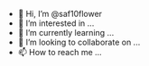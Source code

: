 - 👋 Hi, I’m @saf10flower
- 👀 I’m interested in ...
- 🌱 I’m currently learning ...
- 💞️ I’m looking to collaborate on ...
- 📫 How to reach me ...

<!---
saf10flower/saf10flower is a ✨ special ✨ repository because its `README.md` (this file) appears on your GitHub profile.
You can click the Preview link to take a look at your changes.
--->
